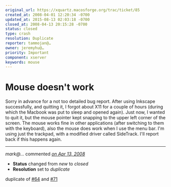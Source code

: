 ```yaml
---
original_url: https://xquartz.macosforge.org/trac/ticket/85
created_at: 2008-04-01 12:20:34 -0700
updated_at: 2015-08-13 02:03:18 -0700
closed_at: 2008-04-13 20:15:28 -0700
status: closed
type: crash
resolution: Duplicate
reporter: tammojan@…
owner: jeremyhu@…
priority: Important
component: xserver
keywords: mouse
---
```


Mouse doesn't work
==================


Sorry in advance for a not too detailed bug report. After using Inkscape successfully, and quitting it, I forgot about X11 for a couple of hours (during which the Macbook was put to sleep and opened again). Just now, I wanted to quit it, but the mouse pointer kept snapping to the upper left corner of the screen. The mouse works fine in other applications (after switching to them with the keyboard), also the mouse does work when I use the menu bar. I'm using just the trackpad, with a modified driver called SideTrack. I'll report back if this happens again.



---

*mark@…* commented *[on Apr 13, 2008](https://xquartz.macosforge.org/trac/ticket/85#comment:1 "April 13, 2008 at 8:15 PM PDT")*

-   **Status** changed from *new* to *closed*
-   **Resolution** set to *duplicate*

duplicate of [\#⁠64](https://xquartz.macosforge.org/trac/ticket/64) and [\#⁠71](https://xquartz.macosforge.org/trac/ticket/71)



